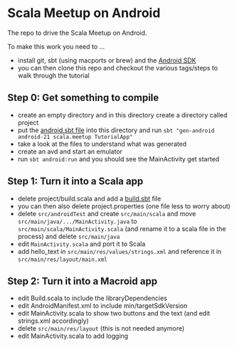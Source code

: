 # Scala Meetup on Android

The repo to drive the Scala Meetup on Android.

To make this work you need to ...

* install git, sbt (using macports or brew) and the [Android SDK](http://developer.android.com/sdk/index.html)
* you can then clone this repo and checkout the various tags/steps to walk through the tutorial

## Step 0: Get something to compile

* create an empty directory and in this directory create a directory called project
* put the [android.sbt file](https://gist.github.com/rolandtritsch/a501102b0a22eb49488a) into this directory and run `sbt "gen-android android-21 scala.meetup TutorialApp"`
* take a look at the files to understand what was generated
* create an avd and start an emulator
* run `sbt android:run` and you should see the MainActivity get started

## Step 1: Turn it into a Scala app

* delete project/build.scala and add a [build.sbt](https://gist.github.com/rolandtritsch/ec955c9f740a6c4f1d0d) file
* you can then also delete project.properties (one file less to worry about)
* delete `src/androidTest` and create `src/main/scala` and move `src/main/java/.../MainActivity.java` to `src/main/scala/MainActivity.scala` (and rename it to a scala file in the process) and delete `src/main/java`
* edit `MainActivity.scala` and port it to Scala
* add hello_text in `src/main/res/values/strings.xml` and reference it in `src/main/res/layout/main.xml`

## Step 2: Turn it into a Macroid app

* edit Build.scala to include the libraryDependencies
* edit AndroidManifest.xml to include min/targetSdkVersion
* edit MainActivity.scala to show two buttons and the text (and edit strings.xml accordingly)
* delete `src/main/res/layout` (this is not needed anymore)
* edit MainActivity.scala to add logging
